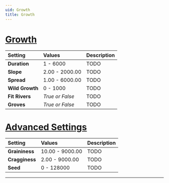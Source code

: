 ```yaml
---
uid: Growth
title: Growth
---
```


# [Growth](#tab/tabid-a)
| Setting            | Values       | Description                                               |
| :----------------- | :----------- | :-------------------------------------------------------- |
| **Duration**    | 1 - 6000        | TODO |
| **Slope**       | 2.00 - 2000.00  | TODO |
| **Spread**      | 1.00 - 6000.00  | TODO |
| **Wild Growth** | 0 - 1000        | TODO |
| **Fit Rivers**  | *True or False* | TODO |
| **Groves**      | *True or False* | TODO |

# [Advanced Settings](#tab/tabid-b)
| Setting            | Values       | Description                                               |
| :----------------- | :----------- | :-------------------------------------------------------- |
| **Graininess**  | 10.00 - 9000.00 | TODO |
| **Cragginess**  | 2.00 - 9000.00  | TODO |
| **Seed**        | 0 - 128000      | TODO |

***

<!--examples-->